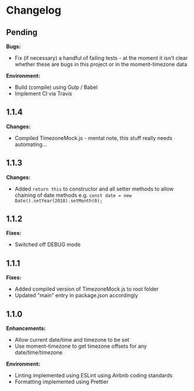 # Changelog

## Pending

**Bugs:**

* Fix (if necessary) a handful of failing tests - at the moment it isn't clear
  whether these are bugs in this project or in the moment-timezone data

**Environment:**

* Build (compile) using Gulp / Babel
* Implement CI via Travis

## 1.1.4

**Changes:**

* Compiled TimezoneMock.js - mental note, this stuff really needs automating...

## 1.1.3

**Changes:**

* Added `return this` to constructor and all setter methods to allow chaining
  of date methods e.g. `const date = new Date().setYear(2018).setMonth(0);`

## 1.1.2

**Fixes:**

* Switched off DEBUG mode

## 1.1.1

**Fixes:**

* Added compiled version of TimezoneMock.js to root folder
* Updated "main" entry in package.json accordingly

## 1.1.0

**Enhancements:**

* Allow current date/time and timezone to be set
* Use moment-timezone to get timezone offsets for any date/time/timezone

**Environment:**

* Linting implemented using ESLint using Airbnb coding standards
* Formatting implemented using Prettier
